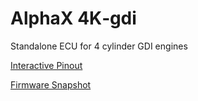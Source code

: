 # AlphaX 4K‐gdi

Standalone ECU for 4 cylinder GDI engines

[Interactive Pinout](https://rusefi.com/docs/pinouts/hellen/alphax-4K-GDI/)

[Firmware Snapshot](https://rusefi.com/build_server/rusefi_bundle_alphax-4k-gdi.zip)